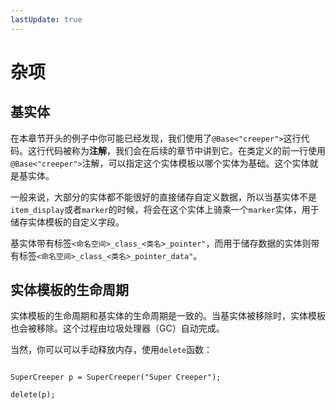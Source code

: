 ```yaml
---
lastUpdate: true
---
```


# 杂项

## 基实体

在本章节开头的例子中你可能已经发现，我们使用了`@Base<"creeper">`这行代码。这行代码被称为**注解**，我们会在后续的章节中讲到它。在类定义的前一行使用`@Base<"creeper">`注解，可以指定这个实体模板以哪个实体为基础。这个实体就是基实体。

一般来说，大部分的实体都不能很好的直接储存自定义数据，所以当基实体不是`item_display`或者`marker`的时候，将会在这个实体上骑乘一个`marker`实体，用于储存实体模板的自定义字段。

基实体带有标签`<命名空间>_class_<类名>_pointer"`，而用于储存数据的实体则带有标签`<命名空间>_class_<类名>_pointer_data"`。

## 实体模板的生命周期

实体模板的生命周期和基实体的生命周期是一致的。当基实体被移除时，实体模板也会被移除。这个过程由垃圾处理器（GC）自动完成。

当然，你可以可以手动释放内存，使用`delete`函数：

```mcfpp

SuperCreeper p = SuperCreeper("Super Creeper");

delete(p);

```
